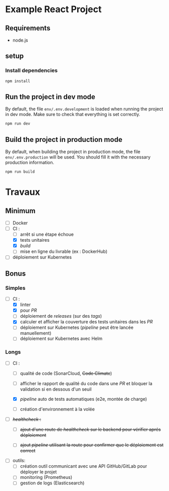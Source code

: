 # Example React Project

## Requirements

- node.js

## setup

### Install dependencies

```sh
npm install
```

## Run the project in dev mode

By default, the file `env/.env.development` is loaded when running the project in dev mode. Make sure to check that everything is set correctly.

```sh
npm run dev
```

## Build the project in production mode

By default, when building the project in production mode, the file `env/.env.production` will be used. You should fill it with the necessary production information.

```sh
npm run build
```

# Travaux

## Minimum

- [ ] Docker
- [ ] CI : 
  - [ ] arrêt si une étape échoue
  - [x] tests unitaires
  - [x] _build_
  - [ ] mise en ligne du livrable (ex : DockerHub)
- [ ] déploiement sur Kubernetes

## Bonus
### Simples
- [ ] CI :
  - [x] linter
  - [x] pour _PR_
  - [ ] déploiement de _releases_ (sur des _tags_)
  - [x] calculer et afficher la couverture des tests unitaires dans les _PR_
  - [ ] déploiement sur Kubernetes (_pipeline_ peut être lancée manuellement)
  - [ ] déploiement sur Kubernetes avec Helm

### Longs
- [ ] CI :
  - [ ] qualité de code (SonarCloud, ~~Code Climate~~)
  - [ ] afficher le rapport de qualité du code dans une _PR_ et bloquer la validation si en dessous d'un seuil
  - [x] *pipeline* auto de tests automatiques (e2e, montée de charge)
  - [ ] création d'environnement à la volée


- [ ] ~~_healthcheck_ :~~
  - [ ] ~~ajout d'une route de _healthcheck_ sur le backend pour vérifier aprés déploiement~~
  - [ ] ~~ajout *pipeline* utilisant la route pour confirmer que le déploiement est correct~~


- [ ] outils: 
  - [ ] création outil communicant avec une API GitHub/GitLab pour déployer le projet
  - [ ] monitoring (Prometheus)
  - [ ] gestion de logs (Elasticsearch)

